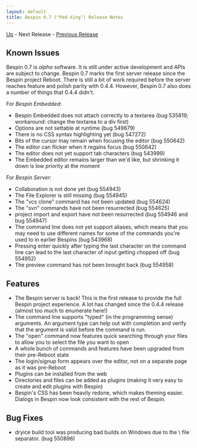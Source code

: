 ```yaml
---
layout: default
title: Bespin 0.7 ("Ped Xing") Release Notes
---
```


[Up](index.html) - Next Release - [Previous Release](notes063.html)

Known Issues
------------

Bespin 0.7 is *alpha* software. It is still under active development
and APIs are subject to change. Bespin 0.7 marks the first server release
since the Bespin project Reboot. There is still a bit of work required
before the server reaches feature and polish parity with 0.4.4. However, Bespin
0.7 also does a number of things that 0.4.4 didn't.

For *Bespin Embedded*:

* Bespin Embedded does not attach correctly to a textarea (bug 535819;
  workaround: change the textarea to a div first)
* Options are not settable at runtime (bug 549679)
* There is no CSS syntax highlighting yet (bug 547272)
* Bits of the cursor may remain when focusing the editor (bug 550642)
* The editor can flicker when it regains focus (bug 550642)
* The editor does not yet support tab characters (bug 543999)
* The Embedded editor remains larger than we'd like, but shrinking
  it down is low priority at the moment

For *Bespin Server*:

* Collaboration is not done yet (bug 554943)
* The File Explorer is still missing (bug 554945)
* The "vcs clone" command has not been updated (bug 554624)
* The "svn" commands have not been resurrected (bug 554625)
* project import and export have not been resurrected (bug 554946 and 
  bug 554947)
* The command line does not yet support aliases, which means that you may
  need to use different names for some of the commands you're used to
  in earlier Bespins (bug 543968)
* Pressing enter quickly after typing the last character on the command
  line can lead to the last character of input getting chopped off
  (bug 554952)
* The preview command has not been brought back (bug 554958)

Features
--------

* The Bespin server is back! This is the first release to provide the
  full Bespin project experience. A lot has changed since the 0.4.4
  release (almost too much to enumerate here!)
* The command line supports "typed" (in the programming sense) arguments.
  An argument type can help out with completion and verify that the
  argument is valid before the command is run.
* The "open" command now features quick searching through your files to
  allow you to select the file you want to open
* A whole bunch of commands and features have been upgraded from their
  pre-Reboot state
* The login/signup form appears over the editor, not on a separate page
  as it was pre-Reboot
* Plugins can be installed from the web
* Directories and files can be added as plugins (making it very easy to
  create and edit plugins with Bespin)
* Bespin's CSS has been heavily redone, which makes theming easier. Dialogs
  in Bespin now look consistent with the rest of Bespin.

Bug Fixes
---------

* dryice build tool was producing bad builds on Windows due to the \ file
  separator. (bug 550896)
